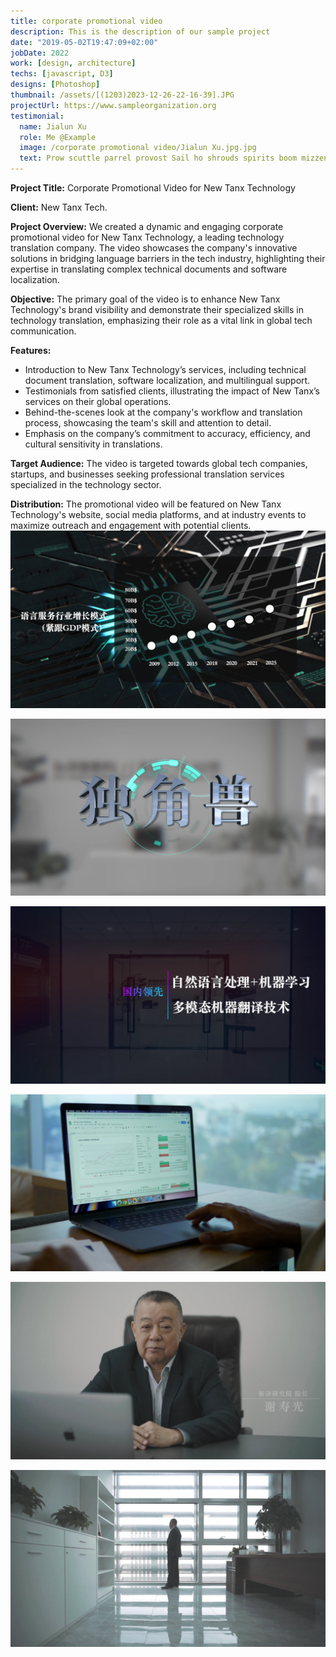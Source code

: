 ```yaml
---
title: corporate promotional video
description: This is the description of our sample project
date: "2019-05-02T19:47:09+02:00"
jobDate: 2022
work: [design, architecture]
techs: [javascript, D3]
designs: [Photoshop]
thumbnail: /assets/[(1203)2023-12-26-22-16-39].JPG
projectUrl: https://www.sampleorganization.org
testimonial:
  name: Jialun Xu
  role: Me @Example
  image: /corporate promotional video/Jialun Xu.jpg.jpg
  text: Prow scuttle parrel provost Sail ho shrouds spirits boom mizzenmast yardarm. Pinnace holystone mizzenmast quarter crow's nest nipperkin
---
```


**Project Title:** Corporate Promotional Video for New Tanx Technology

**Client:** New Tanx Tech.

**Project Overview:** We created a dynamic and engaging corporate promotional video for New Tanx Technology, a leading technology translation company. The video showcases the company's innovative solutions in bridging language barriers in the tech industry, highlighting their expertise in translating complex technical documents and software localization.

**Objective:** The primary goal of the video is to enhance New Tanx Technology's brand visibility and demonstrate their specialized skills in technology translation, emphasizing their role as a vital link in global tech communication.

**Features:**

- Introduction to New Tanx Technology’s services, including technical document translation, software localization, and multilingual support.
- Testimonials from satisfied clients, illustrating the impact of New Tanx’s services on their global operations.
- Behind-the-scenes look at the company's workflow and translation process, showcasing the team's skill and attention to detail.
- Emphasis on the company’s commitment to accuracy, efficiency, and cultural sensitivity in translations.

**Target Audience:** The video is targeted towards global tech companies, startups, and businesses seeking professional translation services specialized in the technology sector.

**Distribution:** The promotional video will be featured on New Tanx Technology's website, social media platforms, and at industry events to maximize outreach and engagement with potential clients.![[(001199)2023-12-26-22-16-39]](./assets/[(001199)2023-12-26-22-16-39].JPG)

![[(1200)2023-12-26-22-16-39]](./assets/[(1200)2023-12-26-22-16-39].JPG)

![[(1201)2023-12-26-22-16-39]](./assets/[(1201)2023-12-26-22-16-39].JPG)

![[(1202)2023-12-26-22-16-39]](./assets/[(1202)2023-12-26-22-16-39].JPG)

![[(1203)2023-12-26-22-16-39]](./assets/[(1203)2023-12-26-22-16-39].JPG)

![[(1204)2023-12-26-22-16-39]](./assets/[(1204)2023-12-26-22-16-39].JPG)